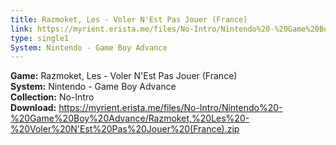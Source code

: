 ```yaml
---
title: Razmoket, Les - Voler N'Est Pas Jouer (France)
link: https://myrient.erista.me/files/No-Intro/Nintendo%20-%20Game%20Boy%20Advance/Razmoket,%20Les%20-%20Voler%20N'Est%20Pas%20Jouer%20(France).zip
type: single1
System: Nintendo - Game Boy Advance
---
```

<b>Game:</b> Razmoket, Les - Voler N'Est Pas Jouer (France)<br>
<b>System:</b> Nintendo - Game Boy Advance<br>
<b>Collection:</b> No-Intro<br>
<b>Download:</b> https://myrient.erista.me/files/No-Intro/Nintendo%20-%20Game%20Boy%20Advance/Razmoket,%20Les%20-%20Voler%20N'Est%20Pas%20Jouer%20(France).zip